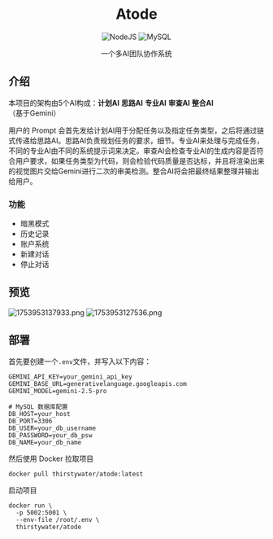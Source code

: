 <h1 align='center'>Atode</h1>

<div align='center'>
  <img src="https://img.shields.io/badge/Nodejs-v22.17.1-lightgreen.svg" alt="NodeJS">
  <img src="https://img.shields.io/badge/MySQL-8.3-blue.svg" alt="MySQL">
</div>

<p align='center'>一个多AI团队协作系统</p>

## 介绍

本项目的架构由5个AI构成：**计划AI** **思路AI** **专业AI** **审查AI** **整合AI** （基于Gemini）

用户的 Prompt 会首先发给计划AI用于分配任务以及指定任务类型，之后将通过链式传递给思路AI。思路AI负责规划任务的要求，细节。专业AI来处理与完成任务，不同的专业AI由不同的系统提示词来决定。审查AI会检查专业AI的生成内容是否符合用户要求，如果任务类型为代码，则会检验代码质量是否达标，并且将渲染出来的视觉图片交给Gemini进行二次的审美检测。整合AI将会把最终结果整理并输出给用户。

### 功能

* 暗黑模式
* 历史记录
* 账户系统
* 新建对话
* 停止对话

## 预览

![1753953137933.png](https://youke1.picui.cn/s1/2025/07/31/688b336403b3f.png)
![1753953127536.png](https://youke1.picui.cn/s1/2025/07/31/688b3363b715e.png)

## 部署

首先要创建一个`.env`文件，并写入以下内容：

```
GEMINI_API_KEY=your_gemini_api_key
GEMINI_BASE_URL=generativelanguage.googleapis.com
GEMINI_MODEL=gemini-2.5-pro

# MySQL 数据库配置
DB_HOST=your_host
DB_PORT=3306
DB_USER=your_db_username
DB_PASSWORD=your_db_psw
DB_NAME=your_db_name                                
```

然后使用 Docker 拉取项目

```
docker pull thirstywater/atode:latest
```

启动项目

```
docker run \
  -p 5002:5001 \
  --env-file /root/.env \
  thirstywater/atode
```




